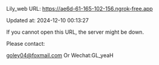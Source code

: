 Lily_web URL: https://ae6d-61-165-102-156.ngrok-free.app

Updated at: 2024-12-10 00:13:27

If you cannot open this URL, the server might be down.

Please contact: 

goley04@foxmail.com Or Wechat:GL_yeaH